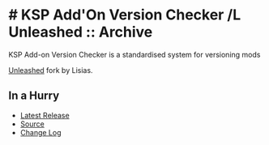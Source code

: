 # # KSP Add'On Version Checker /L Unleashed :: Archive

KSP Add-on Version Checker is a standardised system for versioning mods

[Unleashed](https://ksp.lisias.net/add-ons-unleashed/) fork by Lisias.


## In a Hurry

* [Latest Release](https://github.com/net-lisias-kspu/KSPAddonVersionChecker/releases)
* [Source](https://github.com/net-lisias-kspu/KSPAddonVersionChecker)
* [Change Log](./CHANGE_LOG.md)
